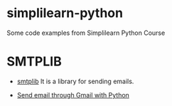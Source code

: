 # simplilearn-python
Some code examples from Simplilearn Python Course


# SMTPLIB

- [smtplib](https://github.com/smtplib/smtplib)
It is a library for sending emails.

- [Send email through Gmail with Python](https://mailtrap.io/blog/python-send-email-gmail/)
